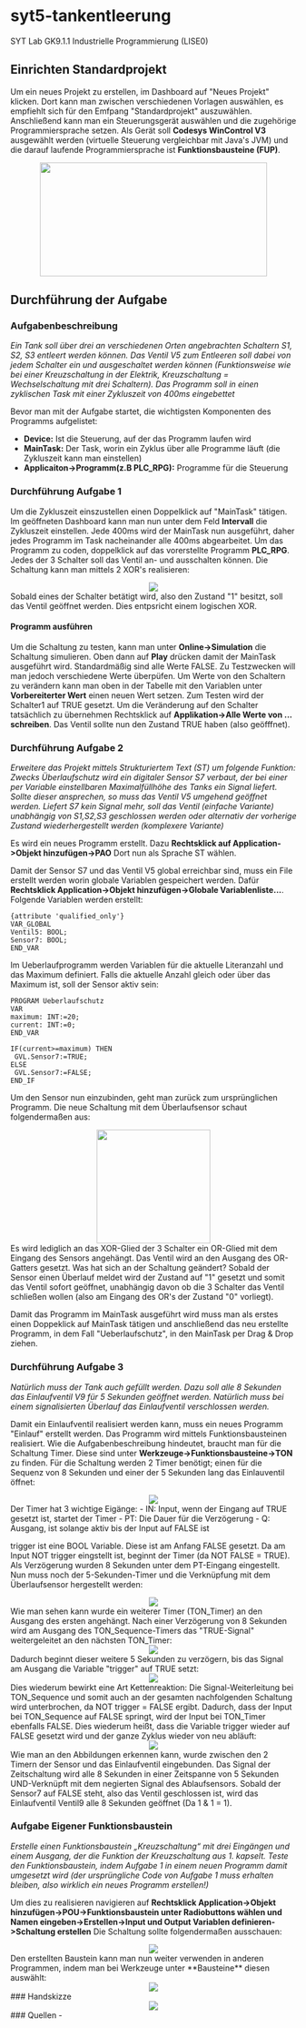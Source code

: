# syt5-tankentleerung
SYT Lab GK9.1.1 Industrielle Programmierung (LISE0)


## Einrichten Standardprojekt

Um ein neues Projekt zu erstellen, im Dashboard auf "Neues Projekt" klicken. Dort kann man zwischen verschiedenen Vorlagen auswählen, es empfiehlt sich für den Emfpang "Standardprojekt" auszuwählen. Anschließend kann man ein Steuerungsgerät auswählen und die zugehörige Programmiersprache setzen. Als Gerät soll **Codesys WinControl V3** ausgewählt werden (virtuelle Steuerung vergleichbar mit Java's JVM) und die darauf laufende Programmiersprache ist **Funktionsbausteine (FUP)**.
<div align="center">
<img src="images/geraetplussprache.PNG" align="center" height=200 width=400/>
</div>

## Durchführung der Aufgabe

### Aufgabenbeschreibung

*Ein Tank soll über drei an verschiedenen Orten angebrachten Schaltern S1, S2, S3 entleert
werden können. Das Ventil V5 zum Entleeren soll dabei von jedem Schalter ein und
ausgeschaltet werden können (Funktionsweise wie bei einer Kreuzschaltung in der Elektrik,
Kreuzschaltung = Wechselschaltung mit drei Schaltern).
Das Programm soll in einen zyklischen Task mit einer Zykluszeit von 400ms eingebettet*

Bevor man mit der Aufgabe startet, die wichtigsten Komponenten des Programms aufgelistet:
- **Device:** Ist die Steuerung, auf der das Programm laufen wird
- **MainTask:** Der Task, worin ein Zyklus über alle Programme läuft (die Zykluszeit kann man einstellen)
- **Applicaiton->Programm(z.B PLC_RPG):** Programme für die Steuerung

### Durchführung Aufgabe 1

Um die Zykluszeit einszustellen einen Doppelklick auf "MainTask" tätigen. Im geöffneten Dashboard kann man nun unter dem Feld **Intervall** die Zykluszeit einstellen. Jede 400ms wird der MainTask nun ausgeführt, daher jedes Programm im Task nacheinander alle 400ms abgearbeitet.
Um das Programm zu coden, doppelklick auf das vorerstellte Programm **PLC_RPG**.  
Jedes der 3 Schalter soll das Ventil an- und ausschalten können. Die Schaltung kann man mittels 2 XOR's realisieren:  
<div align="center">
<img src="images/programm.PNG" align="center"/>
</div>    
Sobald eines der Schalter betätigt wird, also den Zustand "1" besitzt, soll das Ventil geöffnet werden.  Dies entpsricht einem logischen XOR.  

#### Programm ausführen

Um die Schaltung zu testen, kann man unter **Online->Simulation** die Schaltung simulieren. Oben dann auf **Play** drücken damit der MainTask ausgeführt wird. Standardmäßig sind alle Werte FALSE. Zu Testzwecken will man jedoch verschiedene Werte überpüfen. Um Werte von den Schaltern zu verändern kann man oben in der Tabelle mit den Variablen unter **Vorbereiterter Wert** einen neuen Wert setzen. Zum Testen wird der Schalter1 auf TRUE gesetzt. Um die Veränderung auf den Schalter tatsächlich zu übernehmen Rechtsklick auf **Applikation->Alle Werte von ... schreiben**. Das Ventil sollte nun den Zustand TRUE haben (also geöfffnet).

### Durchführung Aufgabe 2

*Erweitere das Projekt mittels Strukturiertem Text (ST) um folgende Funktion:
Zwecks Überlaufschutz wird ein digitaler Sensor S7 verbaut, der bei einer per Variable
einstellbaren Maximalfüllhöhe des Tanks ein Signal liefert. Sollte dieser ansprechen, so muss
das Ventil V5 umgehend geöffnet werden. Liefert S7 kein Signal mehr, soll das Ventil (einfache
Variante) unabhängig von S1,S2,S3 geschlossen werden oder alternativ der vorherige Zustand
wiederhergestellt werden (komplexere Variante)*

Es wird ein neues Programm erstellt. Dazu **Rechtsklick auf Application->Objekt hinzufügen->PAO** Dort nun als Sprache ST wählen.  

Damit der Sensor S7 und das Ventil V5 global erreichbar sind, muss ein File erstellt werden worin globale Variablen gespeichert werden. Dafür **Rechtsklick Application->Objekt hinzufügen->Globale Variablenliste...**. Folgende Variablen werden erstellt:  


    {attribute 'qualified_only'}
    VAR_GLOBAL
    Ventil5: BOOL;
    Sensor7: BOOL;
    END_VAR

Im Ueberlaufprogramm werden Variablen für die aktuelle Literanzahl und das Maximum definiert. Falls die aktuelle Anzahl gleich oder über das Maximum ist, soll der Sensor aktiv sein:

    PROGRAM Ueberlaufschutz
    VAR
    maximum: INT:=20;
    current: INT:=0;
    END_VAR

    IF(current>=maximum) THEN
  	 GVL.Sensor7:=TRUE;
    ELSE
  	 GVL.Sensor7:=FALSE;
    END_IF

Um den Sensor nun einzubinden, geht man zurück zum ursprünglichen Programm. Die neue Schaltung mit dem Überlaufsensor schaut folgendermaßen aus:
<div align="center">
<img src="images/ueberlauf.PNG" align="center" height=200/>
</div>  
Es wird lediglich an das XOR-Glied der 3 Schalter ein OR-Glied mit dem Eingang des Sensors angehängt. Das Ventil wird an den Ausgang des OR-Gatters gesetzt. Was hat sich an der Schaltung geändert? Sobald der Sensor einen Überlauf meldet wird der Zustand auf "1" gesetzt und somit das Ventil sofort geöffnet, unabhängig davon ob die 3 Schalter das Ventil schließen wollen (also am Eingang des OR's der Zustand "0" vorliegt).

Damit das Programm im MainTask ausgeführt wird muss man als erstes einen Doppeklick auf MainTask tätigen und anschließend das neu erstellte Programm, in dem Fall "Ueberlaufschutz", in den MainTask per Drag & Drop ziehen.

### Durchführung Aufgabe 3

*Natürlich muss der Tank auch gefüllt werden. Dazu soll alle 8 Sekunden das Einlaufventil V9
für 5 Sekunden geöffnet werden. Natürlich muss bei einem signalisierten Überlauf das
Einlaufventil verschlossen werden.*

Damit ein Einlaufventil realisiert werden kann, muss ein neues Programm "Einlauf" erstellt werden. Das Programm wird mittels Funktionsbausteinen realisiert. Wie die Aufgabenbeschreibung hindeutet, braucht man für die Schaltung Timer. Diese sind unter **Werkzeuge->Funktionsbausteine->TON** zu finden. Für die Schaltung werden 2 Timer benötigt; einen für die Sequenz von 8 Sekunden und einer der 5 Sekunden lang das Einlauventil öffnet:  
<div align="center">
<img src="images/ton_sequence.PNG" align="center"  />
</div>  
Der Timer hat 3 wichtige Eigänge:
- IN: Input, wenn der Eingang auf TRUE gesetzt ist, startet der Timer
- PT: Die Dauer für die Verzögerung
- Q: Ausgang, ist solange aktiv bis der Input auf FALSE ist

trigger ist eine BOOL Variable. Diese ist am Anfang FALSE gesetzt. Da am Input NOT trigger eingstellt ist, beginnt der Timer (da NOT FALSE = TRUE). Als Verzögerung wurden 8 Sekunden unter dem PT-Eingang eingestellt. Nun muss noch der 5-Sekunden-Timer und die Verknüpfung mit dem Überlaufsensor hergestellt werden:    
<div align="center">
<img src="images/timer.PNG" align="center"  />
</div>  
Wie man sehen kann wurde ein weiterer Timer (TON_Timer) an den Ausgang des ersten angehängt. Nach einer Verzögerung von 8 Sekunden wird am Ausgang des TON_Sequence-Timers das "TRUE-Signal" weitergeleitet an den nächsten TON_Timer:
<div align="center">
<img src="images/timertest1.PNG" align="center"  />
</div>  
Dadurch beginnt dieser weitere 5 Sekunden zu verzögern, bis das Signal am Ausgang die Variable "trigger" auf TRUE setzt:  
<div align="center">
<img src="images/timertest2.PNG" align="center"  />
</div>  
Dies wiederum bewirkt eine Art Kettenreaktion: Die Signal-Weiterleitung bei TON_Sequence und somit auch an der gesamten nachfolgenden Schaltung wird unterbrochen, da NOT trigger = FALSE ergibt. Dadurch, dass der Input bei TON_Sequence auf FALSE springt, wird der Input bei TON_Timer ebenfalls FALSE. Dies wiederum heißt, dass die Variable trigger wieder auf FALSE gesetzt wird und der ganze Zyklus wieder von neu abläuft:
<div align="center">
<img src="images/timertest3.PNG" align="center"  />
</div>  
Wie man an den Abbildungen erkennen kann, wurde zwischen den 2 Timern der Sensor und das Einlaufventil eingebunden. Das Signal der Zeitschaltung wird alle 8 Sekunden in einer Zeitspanne von 5 Sekunden UND-Verknüpft mit dem negierten Signal des Ablaufsensors. Sobald der Sensor7 auf FALSE steht, also das Ventil geschlossen ist, wird das Einlaufventil Ventil9 alle 8 Sekunden geöffnet (Da 1 & 1 = 1).

### Aufgabe Eigener Funktionsbaustein

*Erstelle einen Funktionsbaustein „Kreuzschaltung“ mit drei Eingängen und einem Ausgang, der
die Funktion der Kreuzschaltung aus 1. kapselt. Teste den Funktionsbaustein, indem Aufgabe 1
in einem neuen Programm damit umgesetzt wird (der ursprüngliche Code von Aufgabe 1 muss
erhalten bleiben, also wirklich ein neues Programm erstellen!)*

Um dies zu realisieren navigieren auf **Rechtsklick Application->Objekt hinzufügen->POU->Funktionsbaustein unter Radiobuttons wählen und Namen eingeben->Erstellen->Input und Output Variablen definieren->Schaltung erstellen**
Die Schaltung sollte folgendermaßen ausschauen:
<div align="center">
<img src="images/fktbstn.PNG" align="center"  />
</div>  
Den erstellten Baustein kann man nun weiter verwenden in anderen Programmen, indem man bei Werkzeuge unter **Bausteine** diesen auswählt:
<div align="center">
<img src="images/testfktbstn.PNG" align="center"  />
</div>  
### Handskizze
<div align="center">
<img src="images/skizze.jpeg" align="center"/>
</div>
### Quellen
-
